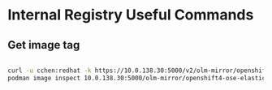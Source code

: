 # Internal Registry Useful Commands

## Get image tag

~~~bash

curl -u cchen:redhat -k https://10.0.138.30:5000/v2/olm-mirror/openshift4-ose-elasticsearch-operator/tags/list
podman image inspect 10.0.138.30:5000/olm-mirror/openshift4-ose-elasticsearch-operator:68e3d583

~~~
